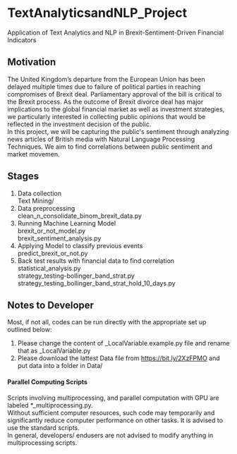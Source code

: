 # TextAnalyticsandNLP_Project
Application of Text Analytics and NLP in Brexit-Sentiment-Driven Financial Indicators

## Motivation 
The United Kingdom’s departure from the European Union has been delayed multiple times due to failure of political parties in reaching compromises of Brexit deal. Parliamentary approval of the bill is critical to the Brexit process. As the outcome of Brexit divorce deal has major implications to the global financial market as well as investment strategies, we particularly interested in collecting public opinions that would be reflected in the investment decision of the public.  
In this project, we will be capturing the public's sentiment through analyzing news articles of British media with Natural Language Processing Techniques. We aim to find correlations between public sentiment and market movemen.

## Stages 
1. Data collection  
Text Mining/  
2. Data preprocessing    
clean_n_consolidate_binom_brexit_data.py  
3. Running Machine Learning Model  
brexit_or_not_model.py  
brexit_sentiment_analysis.py  
4. Applying Model to classify previous events   
predict_brexit_or_not.py  
5. Back test results with financial data to find correlation   
statistical_analysis.py  
strategy_testing-bollinger_band_strat.py  
strategy_testing_bollinger_band_strat_hold_10_days.py  

## Notes to Developer
Most, if not all, codes can be run directly with the appropriate set up outlined below:  
1. Please change the content of _LocalVariable.example.py file and rename that as _LocalVariable.py
2. Please download the lattest Data file from https://bit.ly/2XzFPMO and put data into a folder in  Data/ 

#### Parallel Computing Scripts   
Scripts involving multiprocessing, and parallel computation with GPU are labeled *_multiprocessing.py.  
Without sufficient computer resources, such code may temporarily and significantly reduce computer performance on other tasks. It is advised to use the standard scripts.   
In general, developers/ endusers are not advised to modify anything in multiprocessing scripts.  
